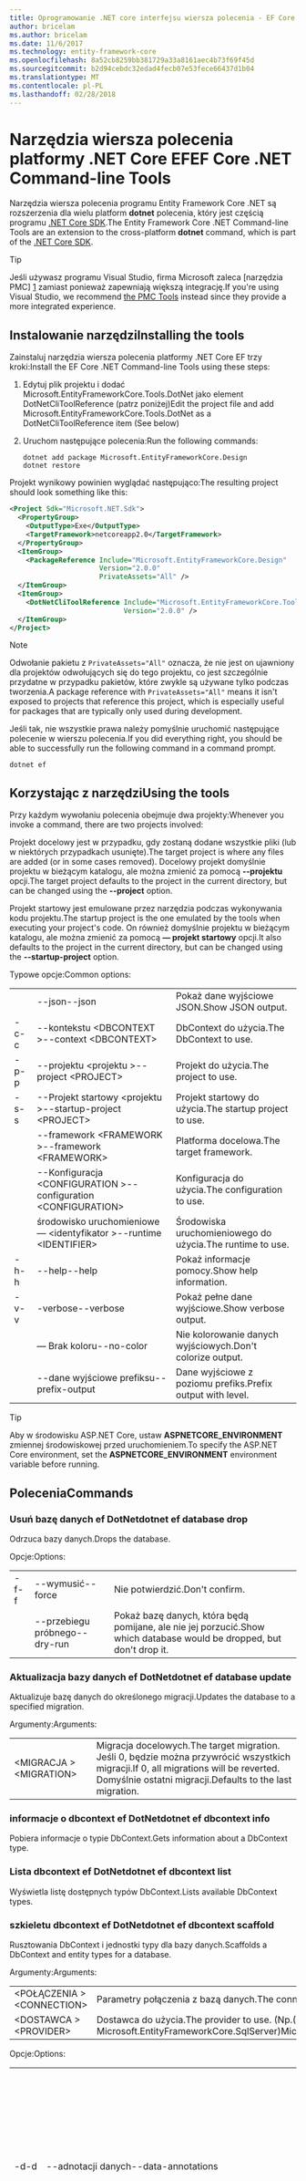 ```yaml
---
title: Oprogramowanie .NET core interfejsu wiersza polecenia - EF Core
author: bricelam
ms.author: bricelam
ms.date: 11/6/2017
ms.technology: entity-framework-core
ms.openlocfilehash: 8a52cb8259bb381729a33a8161aec4b73f69f45d
ms.sourcegitcommit: b2d94cebdc32edad4fecb07e53fece66437d1b04
ms.translationtype: MT
ms.contentlocale: pl-PL
ms.lasthandoff: 02/28/2018
---
```

<a name="ef-core-net-command-line-tools"></a><span data-ttu-id="3aaf5-102">Narzędzia wiersza polecenia platformy .NET Core EF</span><span class="sxs-lookup"><span data-stu-id="3aaf5-102">EF Core .NET Command-line Tools</span></span>
===============================
<span data-ttu-id="3aaf5-103">Narzędzia wiersza polecenia programu Entity Framework Core .NET są rozszerzenia dla wielu platform **dotnet** polecenia, który jest częścią programu [.NET Core SDK][2].</span><span class="sxs-lookup"><span data-stu-id="3aaf5-103">The Entity Framework Core .NET Command-line Tools are an extension to the cross-platform **dotnet** command, which is part of the [.NET Core SDK][2].</span></span>

> [!TIP]
> <span data-ttu-id="3aaf5-104">Jeśli używasz programu Visual Studio, firma Microsoft zaleca [narzędzia PMC] [ 1] zamiast ponieważ zapewniają większą integrację.</span><span class="sxs-lookup"><span data-stu-id="3aaf5-104">If you're using Visual Studio, we recommend [the PMC Tools][1] instead since they provide a more integrated experience.</span></span>

<a name="installing-the-tools"></a><span data-ttu-id="3aaf5-105">Instalowanie narzędzi</span><span class="sxs-lookup"><span data-stu-id="3aaf5-105">Installing the tools</span></span>
--------------------
<span data-ttu-id="3aaf5-106">Zainstaluj narzędzia wiersza polecenia platformy .NET Core EF trzy kroki:</span><span class="sxs-lookup"><span data-stu-id="3aaf5-106">Install the EF Core .NET Command-line Tools using these steps:</span></span>

1. <span data-ttu-id="3aaf5-107">Edytuj plik projektu i dodać Microsoft.EntityFrameworkCore.Tools.DotNet jako element DotNetCliToolReference (patrz poniżej)</span><span class="sxs-lookup"><span data-stu-id="3aaf5-107">Edit the project file and add Microsoft.EntityFrameworkCore.Tools.DotNet as a DotNetCliToolReference item (See below)</span></span>
2. <span data-ttu-id="3aaf5-108">Uruchom następujące polecenia:</span><span class="sxs-lookup"><span data-stu-id="3aaf5-108">Run the following commands:</span></span>

       dotnet add package Microsoft.EntityFrameworkCore.Design
       dotnet restore


<span data-ttu-id="3aaf5-109">Projekt wynikowy powinien wyglądać następująco:</span><span class="sxs-lookup"><span data-stu-id="3aaf5-109">The resulting project should look something like this:</span></span>

``` xml
<Project Sdk="Microsoft.NET.Sdk">
  <PropertyGroup>
    <OutputType>Exe</OutputType>
    <TargetFramework>netcoreapp2.0</TargetFramework>
  </PropertyGroup>
  <ItemGroup>
    <PackageReference Include="Microsoft.EntityFrameworkCore.Design"
                      Version="2.0.0"
                      PrivateAssets="All" />
  </ItemGroup>
  <ItemGroup>
    <DotNetCliToolReference Include="Microsoft.EntityFrameworkCore.Tools.DotNet"
                            Version="2.0.0" />
  </ItemGroup>
</Project>
```

> [!NOTE]
> <span data-ttu-id="3aaf5-110">Odwołanie pakietu z `PrivateAssets="All"` oznacza, że nie jest on ujawniony dla projektów odwołujących się do tego projektu, co jest szczególnie przydatne w przypadku pakietów, które zwykle są używane tylko podczas tworzenia.</span><span class="sxs-lookup"><span data-stu-id="3aaf5-110">A package reference with `PrivateAssets="All"` means it isn't exposed to projects that reference this project, which is especially useful for packages that are typically only used during development.</span></span>

<span data-ttu-id="3aaf5-111">Jeśli tak, nie wszystkie prawa należy pomyślnie uruchomić następujące polecenie w wierszu polecenia.</span><span class="sxs-lookup"><span data-stu-id="3aaf5-111">If you did everything right, you should be able to successfully run the following command in a command prompt.</span></span>

``` Console
dotnet ef
```

<a name="using-the-tools"></a><span data-ttu-id="3aaf5-112">Korzystając z narzędzi</span><span class="sxs-lookup"><span data-stu-id="3aaf5-112">Using the tools</span></span>
---------------
<span data-ttu-id="3aaf5-113">Przy każdym wywołaniu polecenia obejmuje dwa projekty:</span><span class="sxs-lookup"><span data-stu-id="3aaf5-113">Whenever you invoke a command, there are two projects involved:</span></span>

<span data-ttu-id="3aaf5-114">Projekt docelowy jest w przypadku, gdy zostaną dodane wszystkie pliki (lub w niektórych przypadkach usunięte).</span><span class="sxs-lookup"><span data-stu-id="3aaf5-114">The target project is where any files are added (or in some cases removed).</span></span> <span data-ttu-id="3aaf5-115">Docelowy projekt domyślnie projektu w bieżącym katalogu, ale można zmienić za pomocą <nobr> **--projektu** </nobr> opcji.</span><span class="sxs-lookup"><span data-stu-id="3aaf5-115">The target project defaults to the project in the current directory, but can be changed using the <nobr>**--project**</nobr> option.</span></span>

<span data-ttu-id="3aaf5-116">Projekt startowy jest emulowane przez narzędzia podczas wykonywania kodu projektu.</span><span class="sxs-lookup"><span data-stu-id="3aaf5-116">The startup project is the one emulated by the tools when executing your project's code.</span></span> <span data-ttu-id="3aaf5-117">On również domyślnie projektu w bieżącym katalogu, ale można zmienić za pomocą **— projekt startowy** opcji.</span><span class="sxs-lookup"><span data-stu-id="3aaf5-117">It also defaults to the project in the current directory, but can be changed using the **--startup-project** option.</span></span>

<span data-ttu-id="3aaf5-118">Typowe opcje:</span><span class="sxs-lookup"><span data-stu-id="3aaf5-118">Common options:</span></span>

|    |                                  |                             |
|:---|:---------------------------------|:----------------------------|
|    | <span data-ttu-id="3aaf5-119">--json</span><span class="sxs-lookup"><span data-stu-id="3aaf5-119">--json</span></span>                           | <span data-ttu-id="3aaf5-120">Pokaż dane wyjściowe JSON.</span><span class="sxs-lookup"><span data-stu-id="3aaf5-120">Show JSON output.</span></span>           |
| <span data-ttu-id="3aaf5-121">-c</span><span class="sxs-lookup"><span data-stu-id="3aaf5-121">-c</span></span> | <span data-ttu-id="3aaf5-122">--kontekstu \<DBCONTEXT ></span><span class="sxs-lookup"><span data-stu-id="3aaf5-122">--context \<DBCONTEXT></span></span>           | <span data-ttu-id="3aaf5-123">DbContext do użycia.</span><span class="sxs-lookup"><span data-stu-id="3aaf5-123">The DbContext to use.</span></span>       |
| <span data-ttu-id="3aaf5-124">-p</span><span class="sxs-lookup"><span data-stu-id="3aaf5-124">-p</span></span> | <span data-ttu-id="3aaf5-125">--projektu \<projektu ></span><span class="sxs-lookup"><span data-stu-id="3aaf5-125">--project \<PROJECT></span></span>             | <span data-ttu-id="3aaf5-126">Projekt do użycia.</span><span class="sxs-lookup"><span data-stu-id="3aaf5-126">The project to use.</span></span>         |
| <span data-ttu-id="3aaf5-127">-s</span><span class="sxs-lookup"><span data-stu-id="3aaf5-127">-s</span></span> | <span data-ttu-id="3aaf5-128">--Projekt startowy \<projektu ></span><span class="sxs-lookup"><span data-stu-id="3aaf5-128">--startup-project \<PROJECT></span></span>     | <span data-ttu-id="3aaf5-129">Projekt startowy do użycia.</span><span class="sxs-lookup"><span data-stu-id="3aaf5-129">The startup project to use.</span></span> |
|    | <span data-ttu-id="3aaf5-130">--framework \<FRAMEWORK ></span><span class="sxs-lookup"><span data-stu-id="3aaf5-130">--framework \<FRAMEWORK></span></span>         | <span data-ttu-id="3aaf5-131">Platforma docelowa.</span><span class="sxs-lookup"><span data-stu-id="3aaf5-131">The target framework.</span></span>       |
|    | <span data-ttu-id="3aaf5-132">--Konfiguracja \<CONFIGURATION ></span><span class="sxs-lookup"><span data-stu-id="3aaf5-132">--configuration \<CONFIGURATION></span></span> | <span data-ttu-id="3aaf5-133">Konfiguracja do użycia.</span><span class="sxs-lookup"><span data-stu-id="3aaf5-133">The configuration to use.</span></span>   |
|    | <span data-ttu-id="3aaf5-134">środowisko uruchomieniowe — \<identyfikator ></span><span class="sxs-lookup"><span data-stu-id="3aaf5-134">--runtime \<IDENTIFIER></span></span>          | <span data-ttu-id="3aaf5-135">Środowiska uruchomieniowego do użycia.</span><span class="sxs-lookup"><span data-stu-id="3aaf5-135">The runtime to use.</span></span>         |
| <span data-ttu-id="3aaf5-136">-h</span><span class="sxs-lookup"><span data-stu-id="3aaf5-136">-h</span></span> | <span data-ttu-id="3aaf5-137">--help</span><span class="sxs-lookup"><span data-stu-id="3aaf5-137">--help</span></span>                           | <span data-ttu-id="3aaf5-138">Pokaż informacje pomocy.</span><span class="sxs-lookup"><span data-stu-id="3aaf5-138">Show help information.</span></span>      |
| <span data-ttu-id="3aaf5-139">-v</span><span class="sxs-lookup"><span data-stu-id="3aaf5-139">-v</span></span> | <span data-ttu-id="3aaf5-140">-verbose</span><span class="sxs-lookup"><span data-stu-id="3aaf5-140">--verbose</span></span>                        | <span data-ttu-id="3aaf5-141">Pokaż pełne dane wyjściowe.</span><span class="sxs-lookup"><span data-stu-id="3aaf5-141">Show verbose output.</span></span>        |
|    | <span data-ttu-id="3aaf5-142">— Brak koloru</span><span class="sxs-lookup"><span data-stu-id="3aaf5-142">--no-color</span></span>                       | <span data-ttu-id="3aaf5-143">Nie kolorowanie danych wyjściowych.</span><span class="sxs-lookup"><span data-stu-id="3aaf5-143">Don't colorize output.</span></span>      |
|    | <span data-ttu-id="3aaf5-144">--dane wyjściowe prefiksu</span><span class="sxs-lookup"><span data-stu-id="3aaf5-144">--prefix-output</span></span>                  | <span data-ttu-id="3aaf5-145">Dane wyjściowe z poziomu prefiks.</span><span class="sxs-lookup"><span data-stu-id="3aaf5-145">Prefix output with level.</span></span>   |


> [!TIP]
> <span data-ttu-id="3aaf5-146">Aby w środowisku ASP.NET Core, ustaw **ASPNETCORE_ENVIRONMENT** zmiennej środowiskowej przed uruchomieniem.</span><span class="sxs-lookup"><span data-stu-id="3aaf5-146">To specify the ASP.NET Core environment, set the **ASPNETCORE_ENVIRONMENT** environment variable before running.</span></span>

<a name="commands"></a><span data-ttu-id="3aaf5-147">Polecenia</span><span class="sxs-lookup"><span data-stu-id="3aaf5-147">Commands</span></span>
--------

### <a name="dotnet-ef-database-drop"></a><span data-ttu-id="3aaf5-148">Usuń bazę danych ef DotNet</span><span class="sxs-lookup"><span data-stu-id="3aaf5-148">dotnet ef database drop</span></span>

<span data-ttu-id="3aaf5-149">Odrzuca bazy danych.</span><span class="sxs-lookup"><span data-stu-id="3aaf5-149">Drops the database.</span></span>

<span data-ttu-id="3aaf5-150">Opcje:</span><span class="sxs-lookup"><span data-stu-id="3aaf5-150">Options:</span></span>

|    |           |                                                          |
|:---|:----------|:---------------------------------------------------------|
| <span data-ttu-id="3aaf5-151">-f</span><span class="sxs-lookup"><span data-stu-id="3aaf5-151">-f</span></span> | <span data-ttu-id="3aaf5-152">--wymusić</span><span class="sxs-lookup"><span data-stu-id="3aaf5-152">--force</span></span>   | <span data-ttu-id="3aaf5-153">Nie potwierdzić.</span><span class="sxs-lookup"><span data-stu-id="3aaf5-153">Don't confirm.</span></span>                                           |
|    | <span data-ttu-id="3aaf5-154">--przebiegu próbnego</span><span class="sxs-lookup"><span data-stu-id="3aaf5-154">--dry-run</span></span> | <span data-ttu-id="3aaf5-155">Pokaż bazę danych, która będą pomijane, ale nie jej porzucić.</span><span class="sxs-lookup"><span data-stu-id="3aaf5-155">Show which database would be dropped, but don't drop it.</span></span> |

### <a name="dotnet-ef-database-update"></a><span data-ttu-id="3aaf5-156">Aktualizacja bazy danych ef DotNet</span><span class="sxs-lookup"><span data-stu-id="3aaf5-156">dotnet ef database update</span></span>

<span data-ttu-id="3aaf5-157">Aktualizuje bazę danych do określonego migracji.</span><span class="sxs-lookup"><span data-stu-id="3aaf5-157">Updates the database to a specified migration.</span></span>

<span data-ttu-id="3aaf5-158">Argumenty:</span><span class="sxs-lookup"><span data-stu-id="3aaf5-158">Arguments:</span></span>

|              |                                                                                              |
|:-------------|:---------------------------------------------------------------------------------------------|
| <span data-ttu-id="3aaf5-159">\<MIGRACJA ></span><span class="sxs-lookup"><span data-stu-id="3aaf5-159">\<MIGRATION></span></span> | <span data-ttu-id="3aaf5-160">Migracja docelowych.</span><span class="sxs-lookup"><span data-stu-id="3aaf5-160">The target migration.</span></span> <span data-ttu-id="3aaf5-161">Jeśli 0, będzie można przywrócić wszystkich migracji.</span><span class="sxs-lookup"><span data-stu-id="3aaf5-161">If 0, all migrations will be reverted.</span></span> <span data-ttu-id="3aaf5-162">Domyślnie ostatni migracji.</span><span class="sxs-lookup"><span data-stu-id="3aaf5-162">Defaults to the last migration.</span></span> |

### <a name="dotnet-ef-dbcontext-info"></a><span data-ttu-id="3aaf5-163">informacje o dbcontext ef DotNet</span><span class="sxs-lookup"><span data-stu-id="3aaf5-163">dotnet ef dbcontext info</span></span>

<span data-ttu-id="3aaf5-164">Pobiera informacje o typie DbContext.</span><span class="sxs-lookup"><span data-stu-id="3aaf5-164">Gets information about a DbContext type.</span></span>

### <a name="dotnet-ef-dbcontext-list"></a><span data-ttu-id="3aaf5-165">Lista dbcontext ef DotNet</span><span class="sxs-lookup"><span data-stu-id="3aaf5-165">dotnet ef dbcontext list</span></span>

<span data-ttu-id="3aaf5-166">Wyświetla listę dostępnych typów DbContext.</span><span class="sxs-lookup"><span data-stu-id="3aaf5-166">Lists available DbContext types.</span></span>

### <a name="dotnet-ef-dbcontext-scaffold"></a><span data-ttu-id="3aaf5-167">szkieletu dbcontext ef DotNet</span><span class="sxs-lookup"><span data-stu-id="3aaf5-167">dotnet ef dbcontext scaffold</span></span>

<span data-ttu-id="3aaf5-168">Rusztowania DbContext i jednostki typy dla bazy danych.</span><span class="sxs-lookup"><span data-stu-id="3aaf5-168">Scaffolds a DbContext and entity types for a database.</span></span>

<span data-ttu-id="3aaf5-169">Argumenty:</span><span class="sxs-lookup"><span data-stu-id="3aaf5-169">Arguments:</span></span>

|               |                                                                     |
|:--------------|:--------------------------------------------------------------------|
| <span data-ttu-id="3aaf5-170">\<POŁĄCZENIA ></span><span class="sxs-lookup"><span data-stu-id="3aaf5-170">\<CONNECTION></span></span> | <span data-ttu-id="3aaf5-171">Parametry połączenia z bazą danych.</span><span class="sxs-lookup"><span data-stu-id="3aaf5-171">The connection string to the database.</span></span>                              |
| <span data-ttu-id="3aaf5-172">\<DOSTAWCA ></span><span class="sxs-lookup"><span data-stu-id="3aaf5-172">\<PROVIDER></span></span>   | <span data-ttu-id="3aaf5-173">Dostawca do użycia.</span><span class="sxs-lookup"><span data-stu-id="3aaf5-173">The provider to use.</span></span> <span data-ttu-id="3aaf5-174">(Np.</span><span class="sxs-lookup"><span data-stu-id="3aaf5-174">(E.g.</span></span> <span data-ttu-id="3aaf5-175">Microsoft.EntityFrameworkCore.SqlServer)</span><span class="sxs-lookup"><span data-stu-id="3aaf5-175">Microsoft.EntityFrameworkCore.SqlServer)</span></span> |

<span data-ttu-id="3aaf5-176">Opcje:</span><span class="sxs-lookup"><span data-stu-id="3aaf5-176">Options:</span></span>

|                 |                                         |                                                                                                  |
|:----------------|:----------------------------------------|:-------------------------------------------------------------------------------------------------|
| <span data-ttu-id="3aaf5-177"><nobr>-d</nobr></span><span class="sxs-lookup"><span data-stu-id="3aaf5-177"><nobr>-d</nobr></span></span> | <span data-ttu-id="3aaf5-178">--adnotacji danych</span><span class="sxs-lookup"><span data-stu-id="3aaf5-178">--data-annotations</span></span>                      | <span data-ttu-id="3aaf5-179">Użyj atrybutów, aby skonfigurować model (jeśli będzie to możliwe).</span><span class="sxs-lookup"><span data-stu-id="3aaf5-179">Use attributes to configure the model (where possible).</span></span> <span data-ttu-id="3aaf5-180">Przypadku jego pominięcia jest używana tylko interfejsu API fluent.</span><span class="sxs-lookup"><span data-stu-id="3aaf5-180">If omitted, only the fluent API is used.</span></span> |
| <span data-ttu-id="3aaf5-181">-c</span><span class="sxs-lookup"><span data-stu-id="3aaf5-181">-c</span></span>              | <span data-ttu-id="3aaf5-182">--kontekstu \<NAME ></span><span class="sxs-lookup"><span data-stu-id="3aaf5-182">--context \<NAME></span></span>                       | <span data-ttu-id="3aaf5-183">Nazwa typu DbContext.</span><span class="sxs-lookup"><span data-stu-id="3aaf5-183">The name of the DbContext.</span></span>                                                                       |
| <span data-ttu-id="3aaf5-184">-f</span><span class="sxs-lookup"><span data-stu-id="3aaf5-184">-f</span></span>              | <span data-ttu-id="3aaf5-185">--wymusić</span><span class="sxs-lookup"><span data-stu-id="3aaf5-185">--force</span></span>                                 | <span data-ttu-id="3aaf5-186">Zastąpienie istniejących plików.</span><span class="sxs-lookup"><span data-stu-id="3aaf5-186">Overwrite existing files.</span></span>                                                                        |
| <span data-ttu-id="3aaf5-187">-o</span><span class="sxs-lookup"><span data-stu-id="3aaf5-187">-o</span></span>              | <span data-ttu-id="3aaf5-188">--katalog wyjściowy \<ŚCIEŻKĘ ></span><span class="sxs-lookup"><span data-stu-id="3aaf5-188">--output-dir \<PATH></span></span>                    | <span data-ttu-id="3aaf5-189">Umieścić pliki katalogu.</span><span class="sxs-lookup"><span data-stu-id="3aaf5-189">The directory to put files in.</span></span> <span data-ttu-id="3aaf5-190">Ścieżki są względem katalogu projektu.</span><span class="sxs-lookup"><span data-stu-id="3aaf5-190">Paths are relative to the project directory.</span></span>                      |
|                 | <span data-ttu-id="3aaf5-191"><nobr>--schema \<SCHEMA_NAME>...</nobr></span><span class="sxs-lookup"><span data-stu-id="3aaf5-191"><nobr>--schema \<SCHEMA_NAME>...</nobr></span></span> | <span data-ttu-id="3aaf5-192">Schematy tabele, aby wygenerować typy jednostek.</span><span class="sxs-lookup"><span data-stu-id="3aaf5-192">The schemas of tables to generate entity types for.</span></span>                                              |
| <span data-ttu-id="3aaf5-193">-t</span><span class="sxs-lookup"><span data-stu-id="3aaf5-193">-t</span></span>              | <span data-ttu-id="3aaf5-194">--tabeli \<nazwa_tabeli >...</span><span class="sxs-lookup"><span data-stu-id="3aaf5-194">--table \<TABLE_NAME>...</span></span>                | <span data-ttu-id="3aaf5-195">Tabele, aby wygenerować typy jednostek.</span><span class="sxs-lookup"><span data-stu-id="3aaf5-195">The tables to generate entity types for.</span></span>                                                         |
|                 | <span data-ttu-id="3aaf5-196">--nazwy w przypadku baz danych użycia</span><span class="sxs-lookup"><span data-stu-id="3aaf5-196">--use-database-names</span></span>                    | <span data-ttu-id="3aaf5-197">Użyj nazwy tabel i kolumn bezpośrednio z bazy danych.</span><span class="sxs-lookup"><span data-stu-id="3aaf5-197">Use table and column names directly from the database.</span></span>                                           |

### <a name="dotnet-ef-migrations-add"></a><span data-ttu-id="3aaf5-198">Dodaj migracje ef DotNet</span><span class="sxs-lookup"><span data-stu-id="3aaf5-198">dotnet ef migrations add</span></span>

<span data-ttu-id="3aaf5-199">Dodaje nowe migracji.</span><span class="sxs-lookup"><span data-stu-id="3aaf5-199">Adds a new migration.</span></span>

<span data-ttu-id="3aaf5-200">Argumenty:</span><span class="sxs-lookup"><span data-stu-id="3aaf5-200">Arguments:</span></span>

|         |                            |
|:--------|:---------------------------|
| <span data-ttu-id="3aaf5-201">\<NAME></span><span class="sxs-lookup"><span data-stu-id="3aaf5-201">\<NAME></span></span> | <span data-ttu-id="3aaf5-202">Nazwa migracji.</span><span class="sxs-lookup"><span data-stu-id="3aaf5-202">The name of the migration.</span></span> |

<span data-ttu-id="3aaf5-203">Opcje:</span><span class="sxs-lookup"><span data-stu-id="3aaf5-203">Options:</span></span>

|                 |                                   |                                                                                                                  |
|:----------------|:----------------------------------|:-----------------------------------------------------------------------------------------------------------------|
| <span data-ttu-id="3aaf5-204"><nobr>-o</nobr></span><span class="sxs-lookup"><span data-stu-id="3aaf5-204"><nobr>-o</nobr></span></span> | <span data-ttu-id="3aaf5-205"><nobr>--katalog wyjściowy \<ŚCIEŻKĘ ></nobr></span><span class="sxs-lookup"><span data-stu-id="3aaf5-205"><nobr>--output-dir \<PATH></nobr></span></span> | <span data-ttu-id="3aaf5-206">Katalog (i przestrzeni nazw sub) do użycia.</span><span class="sxs-lookup"><span data-stu-id="3aaf5-206">The directory (and sub-namespace) to use.</span></span> <span data-ttu-id="3aaf5-207">Ścieżki są względem katalogu projektu.</span><span class="sxs-lookup"><span data-stu-id="3aaf5-207">Paths are relative to the project directory.</span></span> <span data-ttu-id="3aaf5-208">Wartość domyślna to "Migracji".</span><span class="sxs-lookup"><span data-stu-id="3aaf5-208">Defaults to "Migrations".</span></span> |

### <a name="dotnet-ef-migrations-list"></a><span data-ttu-id="3aaf5-209">Lista migracje ef DotNet</span><span class="sxs-lookup"><span data-stu-id="3aaf5-209">dotnet ef migrations list</span></span>

<span data-ttu-id="3aaf5-210">Wyświetla listę dostępnych migracji.</span><span class="sxs-lookup"><span data-stu-id="3aaf5-210">Lists available migrations.</span></span>

### <a name="dotnet-ef-migrations-remove"></a><span data-ttu-id="3aaf5-211">Usuń migracje ef DotNet</span><span class="sxs-lookup"><span data-stu-id="3aaf5-211">dotnet ef migrations remove</span></span>

<span data-ttu-id="3aaf5-212">Usuwa ostatniej migracji.</span><span class="sxs-lookup"><span data-stu-id="3aaf5-212">Removes the last migration.</span></span>

<span data-ttu-id="3aaf5-213">Opcje:</span><span class="sxs-lookup"><span data-stu-id="3aaf5-213">Options:</span></span>

|    |         |                                                                       |
|:---|:--------|:----------------------------------------------------------------------|
| <span data-ttu-id="3aaf5-214">-f</span><span class="sxs-lookup"><span data-stu-id="3aaf5-214">-f</span></span> | <span data-ttu-id="3aaf5-215">--wymusić</span><span class="sxs-lookup"><span data-stu-id="3aaf5-215">--force</span></span> | <span data-ttu-id="3aaf5-216">Nie Sprawdź, czy migracja zostały zastosowane do bazy danych.</span><span class="sxs-lookup"><span data-stu-id="3aaf5-216">Don't check to see if the migration has been applied to the database.</span></span> |

### <a name="dotnet-ef-migrations-script"></a><span data-ttu-id="3aaf5-217">skrypt migracje ef DotNet</span><span class="sxs-lookup"><span data-stu-id="3aaf5-217">dotnet ef migrations script</span></span>

<span data-ttu-id="3aaf5-218">Generuje skrypt SQL z migracji.</span><span class="sxs-lookup"><span data-stu-id="3aaf5-218">Generates a SQL script from migrations.</span></span>

<span data-ttu-id="3aaf5-219">Argumenty:</span><span class="sxs-lookup"><span data-stu-id="3aaf5-219">Arguments:</span></span>

|         |                                                               |
|:--------|:--------------------------------------------------------------|
| <span data-ttu-id="3aaf5-220">\<Z ></span><span class="sxs-lookup"><span data-stu-id="3aaf5-220">\<FROM></span></span> | <span data-ttu-id="3aaf5-221">Początkowy migracji.</span><span class="sxs-lookup"><span data-stu-id="3aaf5-221">The starting migration.</span></span> <span data-ttu-id="3aaf5-222">Wartość domyślna to 0 (początkowej bazy danych).</span><span class="sxs-lookup"><span data-stu-id="3aaf5-222">Defaults to 0 (the initial database).</span></span> |
| <span data-ttu-id="3aaf5-223">\<TO></span><span class="sxs-lookup"><span data-stu-id="3aaf5-223">\<TO></span></span>   | <span data-ttu-id="3aaf5-224">Końcowy migracji.</span><span class="sxs-lookup"><span data-stu-id="3aaf5-224">The ending migration.</span></span> <span data-ttu-id="3aaf5-225">Domyślnie ostatni migracji.</span><span class="sxs-lookup"><span data-stu-id="3aaf5-225">Defaults to the last migration.</span></span>         |

<span data-ttu-id="3aaf5-226">Opcje:</span><span class="sxs-lookup"><span data-stu-id="3aaf5-226">Options:</span></span>

|    |                  |                                                                    |
|:---|:-----------------|:-------------------------------------------------------------------|
| <span data-ttu-id="3aaf5-227">-o</span><span class="sxs-lookup"><span data-stu-id="3aaf5-227">-o</span></span> | <span data-ttu-id="3aaf5-228">--dane wyjściowe \<pliku ></span><span class="sxs-lookup"><span data-stu-id="3aaf5-228">--output \<FILE></span></span> | <span data-ttu-id="3aaf5-229">Plik można zapisać wynik.</span><span class="sxs-lookup"><span data-stu-id="3aaf5-229">The file to write the result to.</span></span>                                   |
| <span data-ttu-id="3aaf5-230">-i</span><span class="sxs-lookup"><span data-stu-id="3aaf5-230">-i</span></span> | <span data-ttu-id="3aaf5-231">--idempotentności</span><span class="sxs-lookup"><span data-stu-id="3aaf5-231">--idempotent</span></span>     | <span data-ttu-id="3aaf5-232">Generuj skrypt, który może być używany z bazy danych w każdej migracji.</span><span class="sxs-lookup"><span data-stu-id="3aaf5-232">Generate a script that can be used on a database at any migration.</span></span> |


  [1]: powershell.md
  [2]: https://www.microsoft.com/net/core

